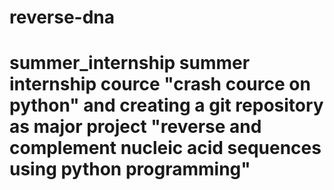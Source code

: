 # reverse-dna
# summer_internship  summer internship cource "crash cource on python" and creating a git repository as major project "reverse and complement nucleic acid sequences using python programming"
